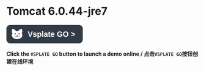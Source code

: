 # Tomcat 6.0.44-jre7

<a href="https://www.vsplate.com/?docker-compose=https://github.com/vsplate/dcenvs/tomcat/6.0.44-jre7"><img alt="VSPLATE GO" src="https://raw.githubusercontent.com/vsplate/images/master/vsgo_btn.png" width="200px"></a>

**Click the `VSPLATE GO` button to launch a demo online / 点击`VSPLATE GO`按钮创建在线环境**